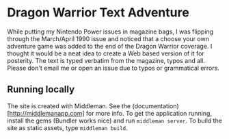 # Dragon Warrior Text Adventure

While putting my Nintendo Power issues in magazine bags, I was flipping through the March/April 1990 issue and noticed that a choose your own adventure game was added to the end of the Dragon Warrior coverage. I thought it would be a neat idea to create a Web based version of it for posterity. The text is typed verbatim from the magazine, typos and all. Please don't email me or open an issue due to typos or grammatical errors.

## Running locally

The site is created with Middleman. See the (documentation)[http://middlemanapp.com] for more info. To get the application running, install the gems (Bundler works nice) and run `middleman server`. To build the site as static assets, type `middleman build`.
